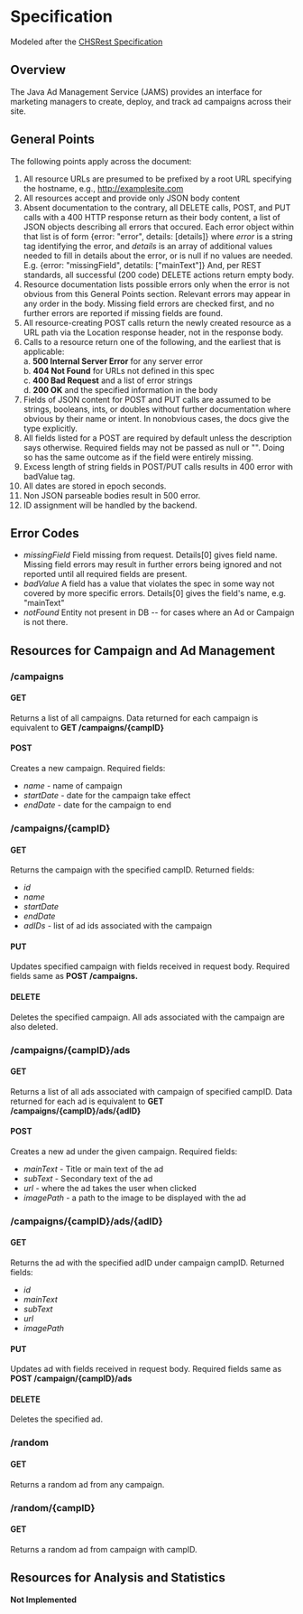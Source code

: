 # Specification
Modeled after the [CHSRest Specification](http://ec2-34-221-236-150.us-west-2.compute.amazonaws.com//WebDev/Modules/02HTTPandREST/2CHSREST/CHSREST.html)

## Overview
The Java Ad Management Service (JAMS) provides an interface for marketing managers to create, deploy, and track ad campaigns across their site. 

## General Points
The following points apply across the document:
1. All resource URLs are presumed to be prefixed by a root URL specifying the hostname, e.g., http://examplesite.com
2. All resources accept and provide only JSON body content
3. Absent documentation to the contrary, all DELETE calls, POST, and PUT calls with a 400 HTTP response return as their body content, a list of JSON objects describing all errors that occured. Each error object within that list is of form {error: "error", details: [details]} where *error* is a string tag identifying the error, and *details* is an array of additional values needed to fill in details about the error, or is null if no values are needed. E.g. {error: "missingField", detatils: ["mainText"]} And, per REST standards, all successful (200 code) DELETE actions return empty body.
4. Resource documentation lists possible errors only when the error is not obvious from this General Points section. Relevant errors may appear in any order in the body. Missing field errors are checked first, and no further errors are reported if missing fields are found.
5. All resource-creating POST calls return the newly created resource as a URL path via the Location response header, not in the response body.
6. Calls to a resource return one of the following, and the earliest that is applicable:    
    a. **500 Internal Server Error** for any server error    
    b. **404 Not Found** for URLs not defined in this spec    
    c. **400 Bad Request** and a list of error strings    
    d. **200 OK** and the specified information in the body    
7. Fields of JSON content for POST and PUT calls are assumed to be strings, booleans, ints, or doubles without further documentation where obvious by their name or intent. In nonobvious cases, the docs give the type explicitly.
8. All fields listed for a POST are required by default unless the description says otherwise. Required fields may not be passed as null or "". Doing so has the same outcome as if the field were entirely missing.
9. Excess length of string fields in POST/PUT calls results in 400 error with badValue tag.
10. All dates are stored in epoch seconds.
11. Non JSON parseable bodies result in 500 error.
12. ID assignment will be handled by the backend.

## Error Codes
- *missingField* Field missing from request. Details[0] gives field name. Missing field errors may result in further errors being ignored and not reported until all required fields are present.
- *badValue* A field has a value that violates the spec in some way not covered by more specific errors. Details[0] gives the field's name, e.g. "mainText"
- *notFound* Entity not present in DB -- for cases where an Ad or Campaign is not there.

## Resources for Campaign and Ad Management

### /campaigns
#### GET
Returns a list of all campaigns. Data returned for each campaign is equivalent to **GET /campaigns/{campID}**
#### POST
Creates a new campaign. Required fields:
- *name* - name of campaign
- *startDate* - date for the campaign take effect
- *endDate* - date for the campaign to end

### /campaigns/{campID}
#### GET
Returns the campaign with the specified campID. Returned fields:
- *id*
- *name*
- *startDate*
- *endDate*
- *adIDs* - list of ad ids associated with the campaign
#### PUT
Updates specified campaign with fields received in request body. Required fields same as **POST /campaigns.**
#### DELETE
Deletes the specified campaign. All ads associated with the campaign are also deleted. 

### /campaigns/{campID}/ads
#### GET
Returns a list of all ads associated with campaign of specified campID. Data returned for each ad is equivalent to **GET /campaigns/{campID}/ads/{adID}**
#### POST
Creates a new ad under the given campaign. Required fields:
- *mainText* - Title or main text of the ad
- *subText* - Secondary text of the ad
- *url* - where the ad takes the user when clicked
- *imagePath* - a path to the image to be displayed with the ad

### /campaigns/{campID}/ads/{adID}
#### GET
Returns the ad with the specified adID under campaign campID. Returned fields:
- *id*
- *mainText*
- *subText*
- *url*
- *imagePath*
#### PUT
Updates ad with fields received in request body. Required fields same as **POST /campaign/{campID}/ads**
#### DELETE
Deletes the specified ad.

### /random
#### GET
Returns a random ad from any campaign.
### /random/{campID}
#### GET
Returns a random ad from campaign with campID.

## Resources for Analysis and Statistics
**Not Implemented**
